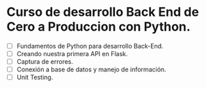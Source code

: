 # Curso de desarrollo Back End de Cero a Produccion con Python.


- [ ] Fundamentos de Python para desarrollo Back-End.
- [ ] Creando nuestra primera API en Flask.
- [ ] Captura de errores.
- [ ] Conexión a base de datos y manejo de información.
- [ ] Unit Testing.
